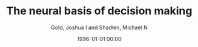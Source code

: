 ---
layout: post
title: The neural basis of decision making

date: 1996-01-01 00:00
author: Gold, Joshua I and Shadlen, Michael N
tags: ["choice","motion perception","psychophysics","reaction time","sequential analysis","signal detection theory","vibrotactile perception"]
journal: Annual Review of Neuroscience

link: https://doi.org/10.1146/annurev.neuro.29.051605.113038

year: 2007
---